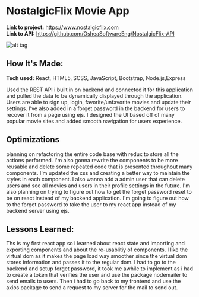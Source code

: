 # NostalgicFlix Movie App

**Link to project:** https://www.nostalgicflix.com <br>
**Link to API:** https://github.com/OsheaSoftwareEng/NostalgicFlix-API

![alt tag](https://imgur.com/qMkMAoB.png)

## How It's Made:

**Tech used:** React, HTML5, SCSS, JavaScript, Bootstrap, Node.js,Express

Used the REST API i built in on backend and connected it for this application and pulled the data to be dynamically displayed through the application. Users are able to sign up, login, favorite/unfavorite movies and update their settings. I've also added in a forget password in the backend for users to recover it from a page using ejs. I designed the UI based off of many popular movie sites and added smooth navigation for users experience.

## Optimizations

planning on refactoring the entire code base with redux to store all the actions performed. I'm also gonna rewrite the components to be more reusable and delete some repeated code that is presented throughout many components. I'm updated the css and creating a better way to maintain the styles in each component. I also wanna add a admin user that can delete users and see all movies and users in their profile settings in the future. I'm also planning on trying to figure out how to get the forget password reset to be on react instead of my backend application. I'm going to figure out how to the forget password to take the user to my react app instead of my backend server using ejs.

## Lessons Learned:

Ths is my first react app so i learned about react state and importing and exporting components and about the re-usablitiy of components. I like the virtual dom as it makes the page load way smoother since the virtual dom stores information and passes it to the regular dom. I had to go to the backend and setup forget password, it took me awhile to implement as i had to create a token that verifies the user and use the package nodemailer to send emails to users. Then i had to go back to my frontend and use the axios package to send a request to my server for the mail to send out.

